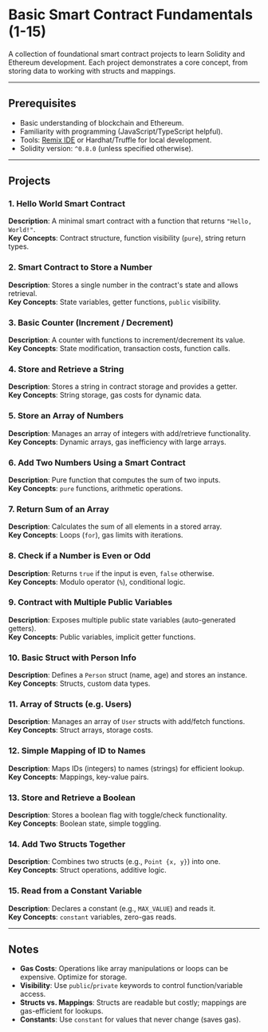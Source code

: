 # Basic Smart Contract Fundamentals (1-15)

A collection of foundational smart contract projects to learn Solidity and Ethereum development. Each project demonstrates a core concept, from storing data to working with structs and mappings.

---

## Prerequisites
- Basic understanding of blockchain and Ethereum.
- Familiarity with programming (JavaScript/TypeScript helpful).
- Tools: [Remix IDE](https://remix.ethereum.org/) or Hardhat/Truffle for local development.
- Solidity version: `^0.8.0` (unless specified otherwise).

---

## Projects

### 1. Hello World Smart Contract  
   **Description**: A minimal smart contract with a function that returns `"Hello, World!"`.  
   **Key Concepts**: Contract structure, function visibility (`pure`), string return types.  

### 2. Smart Contract to Store a Number  
   **Description**: Stores a single number in the contract's state and allows retrieval.  
   **Key Concepts**: State variables, getter functions, `public` visibility.  

### 3. Basic Counter (Increment / Decrement)  
   **Description**: A counter with functions to increment/decrement its value.  
   **Key Concepts**: State modification, transaction costs, function calls.  

### 4. Store and Retrieve a String  
   **Description**: Stores a string in contract storage and provides a getter.  
   **Key Concepts**: String storage, gas costs for dynamic data.  

### 5. Store an Array of Numbers  
   **Description**: Manages an array of integers with add/retrieve functionality.  
   **Key Concepts**: Dynamic arrays, gas inefficiency with large arrays.  

### 6. Add Two Numbers Using a Smart Contract  
   **Description**: Pure function that computes the sum of two inputs.  
   **Key Concepts**: `pure` functions, arithmetic operations.  

### 7. Return Sum of an Array  
   **Description**: Calculates the sum of all elements in a stored array.  
   **Key Concepts**: Loops (`for`), gas limits with iterations.  

### 8. Check if a Number is Even or Odd  
   **Description**: Returns `true` if the input is even, `false` otherwise.  
   **Key Concepts**: Modulo operator (`%`), conditional logic.  

### 9. Contract with Multiple Public Variables  
   **Description**: Exposes multiple public state variables (auto-generated getters).  
   **Key Concepts**: Public variables, implicit getter functions.  

### 10. Basic Struct with Person Info  
   **Description**: Defines a `Person` struct (name, age) and stores an instance.  
   **Key Concepts**: Structs, custom data types.  

### 11. Array of Structs (e.g. Users)  
   **Description**: Manages an array of `User` structs with add/fetch functions.  
   **Key Concepts**: Struct arrays, storage costs.  

### 12. Simple Mapping of ID to Names  
   **Description**: Maps IDs (integers) to names (strings) for efficient lookup.  
   **Key Concepts**: Mappings, key-value pairs.  

### 13. Store and Retrieve a Boolean  
   **Description**: Stores a boolean flag with toggle/check functionality.  
   **Key Concepts**: Boolean state, simple toggling.  

### 14. Add Two Structs Together  
   **Description**: Combines two structs (e.g., `Point {x, y}`) into one.  
   **Key Concepts**: Struct operations, additive logic.  

### 15. Read from a Constant Variable  
   **Description**: Declares a constant (e.g., `MAX_VALUE`) and reads it.  
   **Key Concepts**: `constant` variables, zero-gas reads.  

---

## Notes
- **Gas Costs**: Operations like array manipulations or loops can be expensive. Optimize for storage.
- **Visibility**: Use `public`/`private` keywords to control function/variable access.
- **Structs vs. Mappings**: Structs are readable but costly; mappings are gas-efficient for lookups.
- **Constants**: Use `constant` for values that never change (saves gas).